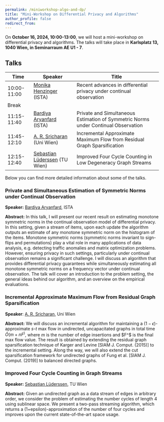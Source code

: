 ```yaml
---
permalink: /miniworkshop-algo-and-dp/
title: "Mini-Workshop on Differential Privacy and Algorithms"
author_profile: false
redirect_from: 
---
```



On **October 16, 2024, 10:00-13:00**, we will host a mini-workshop on
differential privacy and algorithms. The talks will take place in **Karlsplatz
13, 1040 Wien, in Seminarraum AE U1 - 7**.


## Talks

| Time            | Speaker                       | Title                                                             |
| ----------------        | ------                        | ------------------------------------------------------------ |
| 10:00-11:00     | [Monika Henzinger](https://ist.ac.at/de/forschung/henzinger_monika-gruppe/) (ISTA)       | Recent advances in differential privacy under continual observation |
| Break           |   | 
| 11:15-11:40     |  [Bardiya Aryanfard](https://www.linkedin.com/in/bardiya-aryanfard-b48b25173/?originalSubdomain=at) (ISTA)     | Private and Simultaneous Estimation of Symmetric Norms under Continual Observation |
| 11:45-12:10     | [A. R. Sricharan](https://arsricharan.in) (Uni Wien)    | Incremental Approximate Maximum Flow from Residual Graph Sparsification |
| 12:15-12:40     | [Sebastian Lüderssen](https://informatics.tuwien.ac.at/people/sebastian-luederssen) (TU Wien) | Improved Four Cycle Counting in Low Degeneracy Graph Streams |


Below you can find more detailed information about some of the talks.


### Private and Simultaneous Estimation of Symmetric Norms under Continual Observation

**Speaker:** [Bardiya Aryanfard](https://www.linkedin.com/in/bardiya-aryanfard-b48b25173/?originalSubdomain=at), ISTA

**Abstract:** In this talk, I will present our recent result on estimating monotone symmetric norms in the continual observation model of differential privacy. In this setting, given a stream of items, upon each update the algorithm outputs an estimate of any monotone symmetric norm on the histogram of the items. Monotone symmetric norms (symmetric norms invariant to sign-flips and permutations) play a vital role in many applications of data analysis, e.g. detecting traffic anomalies and matrix optimization problems. However, ensuring privacy in such settings, particularly under continual observation remains a significant challenge. 
I will discuss an algorithm that provides differential privacy guarantees while simultaneously estimating all monotone symmetric norms on a frequency vector under continual observation. The talk will cover an introduction to the problem setting, the general ideas behind our algorithm, and an overview on the empirical evaluations.


### Incremental Approximate Maximum Flow from Residual Graph Sparsification

**Speaker**: [A. R. Sricharan](https://arsricharan.in), Uni Wien

**Abstract:**
We will discuss an incremental algorithm for maintaining a $(1-\epsilon)$-approximate $s$-$t$ max flow in undirected, uncapacitated graphs in total time $\tilde{O}(m + nF^)$, where $m$ is the number of edge insertions and $F^$ is the final max flow value. The result is obtained by extending the residual graph sparsification technique of Karger and Levine [SIAM J. Comput. (2015)] to the incremental setting. Along the way, we will also extend the cut sparsification framework for undirected graphs of Fung et al. [SIAM J. Comput. (2019)] to balanced directed graphs.




### Improved Four Cycle Counting in Graph Streams

**Speaker:** [Sebastian Lüderssen](https://informatics.tuwien.ac.at/people/sebastian-luederssen), TU Wien

**Abstract:** Given an undirected graph as a data stream of edges in arbitrary
order, we consider the problem of estimating the number cycles of length 4 using
sublinear space. We present a two-pass streaming algorithm, which returns a
(1+epsilon)-approximation of the number of four cycles and improves upon the
current state-of-the-art space usage.




